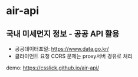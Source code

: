 # air-api
## 국내 미세먼지 정보 - 공공 API 활용  

- 공공데이터포털: https://www.data.go.kr/
- 클라이언트 요청 CORS 문제는 proxy서버 경유로 처리

demo: https://csslick.github.io/air-api/
